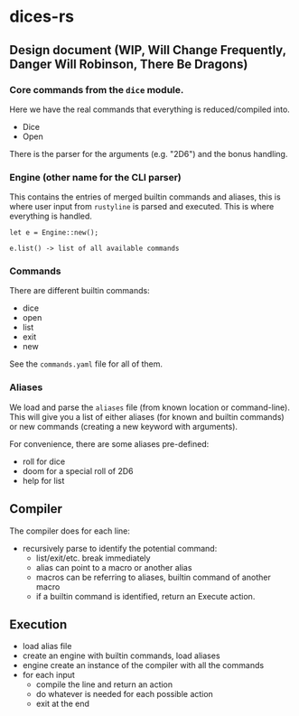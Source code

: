 # dices-rs

## Design document (WIP, Will Change Frequently, Danger Will Robinson, There Be Dragons)

### Core commands from the `dice` module.

Here we have the real commands that everything is reduced/compiled into.

- Dice
- Open

There is the parser for the arguments (e.g. "2D6") and the bonus handling.

### Engine (other name for the CLI parser)

This contains the entries of merged builtin commands and aliases, this is where user input from `rustyline` is parsed
and executed. This is where everything is handled.

    let e = Engine::new();

    e.list() -> list of all available commands

### Commands

There are different builtin commands:

- dice
- open
- list
- exit
- new

See the `commands.yaml`  file for all of them.

### Aliases

We load and parse the `aliases` file (from known location or command-line). This will give you a list of either
aliases (for known and builtin commands) or new commands (creating a new keyword with arguments).

For convenience, there are some aliases pre-defined:

- roll for dice
- doom for a special roll of 2D6
- help for list

## Compiler

The compiler does for each line:

- recursively parse to identify the potential command:
  - list/exit/etc. break immediately
  - alias can point to a macro or another alias
  - macros can be referring to aliases, builtin command of another macro
  - if a builtin command is identified, return an Execute action.

## Execution

- load alias file
- create an engine with builtin commands, load aliases
- engine create an instance of the compiler with all the commands
- for each input
  - compile the line and return an action
  - do whatever is needed for each possible action
  - exit at the end

